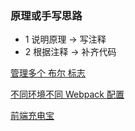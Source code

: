 ### 原理或手写思路

- 1 说明原理 -> 写注释
- 2 根据注释 -> 补齐代码
  <!-- 干什么的 -->
  <!-- 实现了什么样的功能 -->

[管理多个 布尔 标志](https://github.com/phuocng/frontend-tips/blob/main/contents/manage-multiple-boolean-flags.mdx)

[不同环境不同 Webpack 配置](https://github.com/phuocng/frontend-tips/blob/main/contents/pass-specified-environments-to-webpack.mdx)

[前端充电宝](https://www.yuque.com/cuggz/interview)
